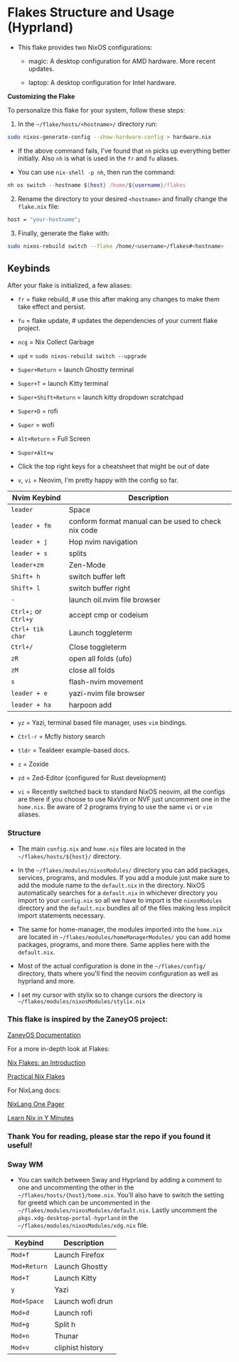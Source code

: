 # Flakes Structure and Usage (Hyprland)

- This flake provides two NixOS configurations:

  - magic: A desktop configuration for AMD hardware. More recent updates.

  - laptop: A desktop configuration for Intel hardware.

**Customizing the Flake**

To personalize this flake for your system, follow these steps:

1. In the `~/flake/hosts/<hostname>/` directory run:

```bash
sudo nixos-generate-config --show-hardware-config > hardware.nix
```

- If the above command fails, I've found that `nh` picks up everything better
  initially. Also `nh` is what is used in the `fr` and `fu` aliases.

- You can use `nix-shell -p nh`, then run the command:

```nix
nh os switch --hostname ${host} /home/${username}/flakes
```

2. Rename the directory to your desired `<hostname>` and finally change the `flake.nix` file:

```nix
host = "your-hostname";
```

3. Finally, generate the flake with:

```bash
sudo nixos-rebuild switch --flake /home/<username>/flakes#<hostname>
```

## Keybinds

After your flake is initialized, a few aliases:

- `fr` = flake rebuild, # use this after making any changes to make them take effect and persist.

- `fu` = flake update, # updates the dependencies of your current flake project.

- `ncg` = Nix Collect Garbage

- `upd` = `sudo nixos-rebuild switch --upgrade`

- `Super+Return` = launch Ghostty terminal

- `Super+T` = launch Kitty terminal

- `Super+Shift+Return` = launch kitty dropdown scratchpad

- `Super+D` = rofi

- `Super` = wofi

- `Alt+Return` = Full Screen

- `Super+Alt+w`

- Click the top right keys for a cheatsheet that might be out of date

- `v`, `vi` = Neovim, I'm pretty happy with the config so far.

| Nvim Keybind         | Description                                         |
| -------------------- | --------------------------------------------------- |
| `leader`             | Space                                               |
| `leader + fm`        | conform format manual can be used to check nix code |
| `leader + j`         | Hop nvim navigation                                 |
| `leader + s`         | splits                                              |
| `leader+zm`          | Zen-Mode                                            |
| `Shift+ h`           | switch buffer left                                  |
| `Shift+ l`           | switch buffer right                                 |
| `-`                  | launch oil.nvim file browser                        |
| `Ctrl+;` or `Ctrl+y` | accept cmp or codeium                               |
| `Ctrl+ tik char`     | Launch toggleterm                                   |
| `Ctrl+/`             | Close toggleterm                                    |
| `zR`                 | open all folds (ufo)                                |
| `zM`                 | close all folds                                     |
| `s`                  | flash-nvim movement                                 |
| `leader + e`         | yazi-nvim file browser                              |
| `leader + ha`        | harpoon add                                         |

- `yz` = Yazi, terminal based file manager, uses `vim` bindings.

- `Ctrl-r` = Mcfly history search

- `tldr` = Tealdeer example-based docs.

- `z` = Zoxide

- `zd` = Zed-Editor (configured for Rust development)

- `vi` = Recently switched back to standard NixOS neovim, all the configs are there if you choose to use NixVim or NVF just uncomment one in the `home.nix`. Be aware of
  2 programs trying to use the same `vi` or `vim` aliases.

### Structure

- The main `config.nix` and `home.nix` files are located in the `~/flakes/hosts/${host}/` directory.

- In the `~/flakes/modules/nixosModules/` directory you can add packages, services, programs, and modules. If you add a module just make sure to add the module name to the
  `default.nix` in the directory. NixOS automatically searches for a `default.nix` in whichever directory you import to your `config.nix` so all we have to import is
  the `nixosModules` directory and the `default.nix` bundles all of the files making less implicit import statements necessary.

- The same for home-manager, the modules imported into the `home.nix` are located in `~/flakes/modules/homeManagerModules/` you can add home packages, programs, and more there. Same
  applies here with the `default.nix`.

- Most of the actual configuration is done in the `~/flakes/config/` directory, thats where you'll find the neovim configuration as well as hyprland and more.

- I set my cursor with stylix so to change cursors the directory is `~/flakes/modules/nixosModules/stylix.nix`

### This flake is inspired by the ZaneyOS project:

[ZaneyOS Documentation](https://zaney.org/posts/zaneyos-2.2/)

For a more in-depth look at Flakes:

[Nix Flakes: an Introduction](https://xeiaso.net/blog/nix-flakes-1-2022-02-21/)

[Practical Nix Flakes](https://serokell.io/blog/practical-nix-flakes)

For NixLang docs:

[NixLang One Pager](https://github.com/tazjin/nix-1p)

[Learn Nix in Y Minutes](https://learnxinyminutes.com/nix/)

### Thank You for reading, please star the repo if you found it useful!

### Sway WM

- You can switch between Sway and Hyprland by adding a comment to one and
  uncommenting the other in the `~/flakes/hosts/{host}/home.nix`. You'll also
  have to switch the setting for greetd which can be uncommented in the
  `~/flakes/modules/nixosModules/default.nix`. Lastly uncomment the `pkgs.xdg-desktop-portal-hyprland`
  in the `~/flakes/modules/nixosModules/xdg.nix` file.

| Keybind      | Description      |
| ------------ | ---------------- |
| `Mod+f`      | Launch Firefox   |
| `Mod+Return` | Launch Ghostty   |
| `Mod+T`      | Launch Kitty     |
| `y`          | Yazi             |
| `Mod+Space`  | Launch wofi drun |
| `Mod+d`      | Launch rofi      |
| `Mod+g`      | Split h          |
| `Mod+n`      | Thunar           |
| `Mod+v`      | cliphist history |
